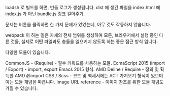 loadsh 로 빌드를 하면, 번들 로그가 생성됩니다.
dist 에 생긴 파일을 index.html 에 index.js 가 아닌 bundle.js 링크 걸어주기.

문제는 버튼을 클릭하면 한 가지 문제가 있었는데, 아무 것도 작동하지 않습니다.

webpack 이 하는 일은 자체의 전체 범위를 생성하여 모든,
브라우저에서 실행 중인 다른 것들, 실제로 어떤 파일과도 충돌을 일으키지 않도록 하는 좋은 접근 방식 입니다.

다양한 모듈이 있습니다.

CommonJS - (Require) - 필수 키워드를 사용하는 모듈.
EcmaScript 2015 (import / Export) - import, export Emacs 2015 형식. 
AMD Deline / Require - 정의 및 획득한 AMD 
@import CSS / Scss - 코드 및 액세서에는 ACT 가져오기 형식이 있으며 이는 모듈 개념을 따릅니다. 
Image URL reference - 이미지 참조를 위한 모듈 개념도 가질 수 있습니다.



